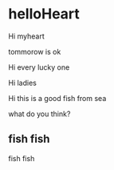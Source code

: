 # helloHeart

Hi myheart

tommorow is ok

Hi every lucky one

Hi ladies

Hi this is a good fish from sea

what do you think?

## fish fish

fish fish
